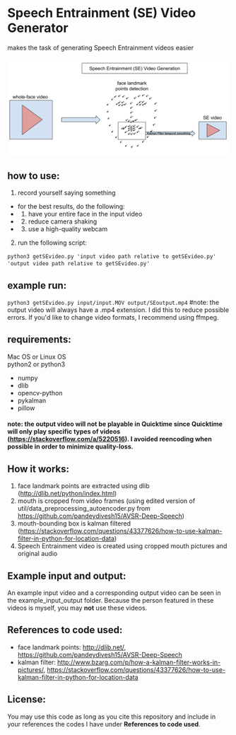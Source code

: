 # Speech Entrainment (SE) Video Generator
makes the task of generating Speech Entrainment videos easier       

![flowchart](https://github.com/AnthonyAndroulakis/SpeechEntrainmentVideoGenerator/blob/master/example_input_output/sevidgenchart.png)

## how to use: 
1) record yourself saying something     
- for the best results, do the following:
- 1) have your entire face in the input video
- 2) reduce camera shaking
- 3) use a high-quality webcam
2) run the following script:    
```
python3 getSEvideo.py 'input video path relative to getSEvideo.py' 'output video path relative to getSEvideo.py'
```

## example run:
`python3 getSEvideo.py input/input.MOV output/SEoutput.mp4` #note: the output video will always have a .mp4 extension. I did this to reduce possible errors. If you'd like to change video formats, I recommend using ffmpeg.

## requirements:
Mac OS or Linux OS      
python2 or python3
- numpy
- dlib
- opencv-python
- pykalman
- pillow

#### note: the output video will not be playable in Quicktime since Quicktime will only play specific types of videos (https://stackoverflow.com/a/5220516). I avoided reencoding when possible in order to minimize quality-loss.

## How it works:
1) face landmark points are extracted using dlib (http://dlib.net/python/index.html)
2) mouth is cropped from video frames (using edited version of util/data_preprocessing_autoencoder.py from https://github.com/pandeydivesh15/AVSR-Deep-Speech)
3) mouth-bounding box is kalman filtered (https://stackoverflow.com/questions/43377626/how-to-use-kalman-filter-in-python-for-location-data)
4) Speech Entrainment video is created using cropped mouth pictures and original audio

## Example input and output:
An example input video and a corresponding output video can be seen in the example_input_output folder. Because the person featured in these videos is myself, you may __not__ use these videos.

## References to code used:
- face landmark points: http://dlib.net/, https://github.com/pandeydivesh15/AVSR-Deep-Speech
- kalman filter: http://www.bzarg.com/p/how-a-kalman-filter-works-in-pictures/, https://stackoverflow.com/questions/43377626/how-to-use-kalman-filter-in-python-for-location-data

## License:
You may use this code as long as you cite this repository and include in your references the codes I have under __References to code used__.
